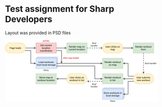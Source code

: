 # Test assignment for Sharp Developers

Layout was provided in PSD files

![Design](https://github.com/mrushkova/mapty/blob/master/Mapty-flowchart.png)
